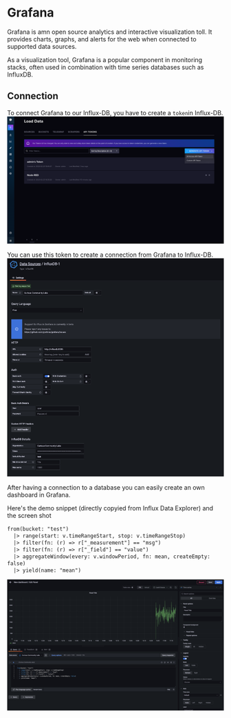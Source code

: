 # Grafana

Grafana is amn open source analytics and interactive visualization toll. It provides charts, graphs, and alerts for the web when connected to supported data sources. 

As a visualization tool, Grafana is a popular component in monitoring stacks, often used in combination with time series databases such as InfluxDB.

## Connection

To connect Grafana to our Influx-DB, you have to create a `token`in Influx-DB.
![Token](../flow/docs/images/influx-create-token.png)

You can use this token to create a connection from Grafana to Influx-DB.
![Connection](./docs/images/database-connection.png)

After having a connection to a database you can easily create an own dashboard in Grafana.

Here's the demo snippet (directly copyied from Influx Data Explorer) and the screen shot

```
from(bucket: "test")
  |> range(start: v.timeRangeStart, stop: v.timeRangeStop)
  |> filter(fn: (r) => r["_measurement"] == "msg")
  |> filter(fn: (r) => r["_field"] == "value")
  |> aggregateWindow(every: v.windowPeriod, fn: mean, createEmpty: false)
  |> yield(name: "mean")
```

![Example Dashboard](./docs/images/grafana-example-dashboard.png)


